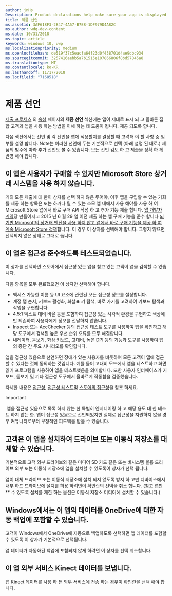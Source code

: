 ```yaml
---
author: jnHs
Description: Product declarations help make sure your app is displayed appropriately in the Microsoft Store and offered to the right set of customers.
title: 제품 선언
ms.assetid: 3AF618F3-2B47-4A57-B7E8-1DF979D4A82C
ms.author: wdg-dev-content
ms.date: 10/31/2018
ms.topic: article
keywords: windows 10, uwp
ms.localizationpriority: medium
ms.openlocfilehash: de519f37c5eacfa64f23d0f438701d4ae9dbc934
ms.sourcegitcommit: 3257416aebb5a7b1515e107866806f8bd57845a8
ms.translationtype: MT
ms.contentlocale: ko-KR
ms.lasthandoff: 11/17/2018
ms.locfileid: "7168518"
---
```

# <a name="product-declarations"></a>제품 선언

[제출 프로세스](app-submissions.md) 의 [속성](enter-app-properties.md) 페이지의 **제품 선언** 섹션에는 앱이 제대로 표시 되 고 올바른 집합 고객과 앱을 사용 하는 방법을 이해 하는 데 도움이 됩니다. 제공 되도록 합니다.

다음 섹션에서는 선언 및 각 선언을 앱에 적용할지를 결정할 때 고려해 야 할 사항 중 일부를 설명 합니다. Note는 이러한 선언에 두는 기본적으로 선택 (아래 설명 된 대로.) 제품의 범주에 따라 추가 선언도 볼 수 있습니다. 모든 선언 검토 하 고 제출을 정확 하 게 반영 해야 합니다.

## <a name="this-app-allows-users-to-make-purchases-but-does-not-use-the-microsoft-store-commerce-system"></a>이 앱은 사용자가 구매할 수 있지만 Microsoft Store 상거래 시스템을 사용 하지 않습니다.

거의 모든 제출에 대 한이 상자를 선택 하지 않은 두어야, 이후 앱을 구입할 수 있는 기회를 제공 하는 항목은 또는 하거나 될 수 있는 소모 앱 내에서 사용 해야를 사용 하 여 Microsoft Store 앱에서 바로 구매 API 작성 하 고 추가 기능 제출 합니다. [앱 개발자 계약](https://docs.microsoft.com/legal/windows/agreements/app-developer-agreement)당 만들어지고 2015 년 6 월 29 일 이전 제출 하는 앱 구매 기능을 준수 합니다 [되기만 Microsoft의 상거래 엔진을 사용 하지 않고 앱에서 바로 구매 기능을 제공 하 여 계속 Microsoft Store 정책](https://docs.microsoft.com/legal/windows/agreements/store-policies#108-financial-transactions)합니다. 이 경우 이 상자를 선택해야 합니다. 그렇지 않으면 선택되지 않은 상태로 그대로 둡니다.

## <a name="this-app-has-been-tested-to-meet-accessibility-guidelines"></a>이 앱은 접근성 준수하도록 테스트되었습니다.

이 상자를 선택하면 스토어에서 접근성 있는 앱을 찾고 있는 고객이 앱을 검색할 수 있습니다.

다음 항목을 모두 완료했으면 이 상자만 선택해야 합니다.

-   액세스 가능한 이름 등 UI 요소에 관련된 모든 접근성 정보를 설정합니다.
-   계정 탭 순서, 키보드 활성화, 화살표 키 탐색, 바로 가기를 고려하여 키보드 탐색과 작업을 구현합니다.
-   4.5:1 텍스트 대비 비율 등을 포함하여 접근성 있는 시각적 환경을 구현하고 색상에만 의존하여 사용자에게 정보를 전달하지 않습니다.
-   Inspect 또는 AccChecker 등의 접근성 테스트 도구를 사용하여 앱을 확인하고 해당 도구에서 검색된 높은 우선 순위 오류를 모두 해결합니다.
-   내레이터, 돋보기, 화상 키보드, 고대비, 높은 DPI 등의 기능과 도구를 사용하여 앱의 종단 간 주요 시나리오를 확인합니다.

앱을 접근성 있음으로 선언하면 장애가 있는 사용자를 비롯하여 모든 고객이 앱에 접근할 수 있다는 것에 동의하는 것입니다. 예를 들어 고대비 모드에서 앱을 테스트하고 화면 읽기 프로그램을 사용하여 앱을 테스트했음을 의미합니다. 또한 사용자 인터페이스가 키보드, 돋보기 및 기타 접근성 도구에서 올바르게 작동함을 검증했습니다.

자세한 내용은 [접근성](../design/accessibility/accessibility.md), [접근성 테스트](../design/accessibility/accessibility-testing.md)및 [스토어의 접근성](../design/accessibility/accessibility-in-the-store.md)을 참조 하세요.

> [!IMPORTANT]
> 앱을 접근성 있음으로 목록 하지 않는 한 특별히 엔지니어링 하 고 해당 용도 대 한 테스트 하지 않는 한. 앱이 접근성 있음으로 선언되었지만 실제로 접근성을 지원하지 않을 경우 커뮤니티로부터 부정적인 피드백을 받을 수 있습니다.

## <a name="customers-can-install-this-app-to-alternate-drives-or-removable-storage"></a>고객은 이 앱을 설치하여 드라이브 또는 이동식 저장소를 대체할 수 있습니다.

기본적으로 고객 외부 드라이브와 같은 미디어 SD 카드 같은 또는 비시스템 볼륨 드라이브 외부 또는 이동식 저장소에 앱을 설치할 수 있도록이 상자가 선택 됩니다.

앱이 대체 드라이브 또는 이동식 저장소에 설치 되지 않도록 방지 하 고만 디바이스에서 내부 하드 드라이브에 설치를 허용 하려면이 확인란의 선택을 취소 합니다. (참고 앱만 ** 수 있도록 설치를 제한 하는 옵션은 이동식 저장소 미디어에 설치할 수 있습니다.)


## <a name="windows-can-include-this-apps-data-in-automatic-backups-to-onedrive"></a>Windows에서는 이 앱의 데이터를 OneDrive에 대한 자동 백업에 포함할 수 있습니다.

고객이 Windows에서 OneDrive에 자동으로 백업하도록 선택하면 앱 데이터를 포함할 수 있도록 이 상자가 기본적으로 선택됩니다.

앱 데이터가 자동화된 백업에 포함되지 않게 하려면 이 상자를 선택 취소합니다.


## <a name="this-app-sends-kinect-data-to-external-services"></a>이 앱 외부 서비스 Kinect 데이터를 보냅니다. 

앱 Kinect 데이터를 사용 하 든 외부 서비스에 전송 하는 경우이 확인란을 선택 해야 합니다.



 

 

 




